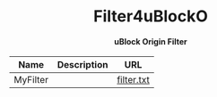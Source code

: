 <div align="center">
<h1>Filter4uBlockO</h1>
<h4>uBlock Origin Filter</h4>

| Name | Description | URL |
|------|-------------|-----|
| MyFilter |  | <a href="filter.txt?raw=true">filter.txt</a> |

</div>

